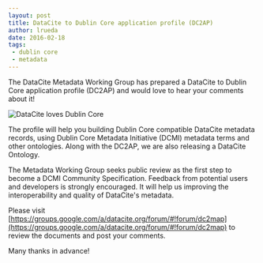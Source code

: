 ```yaml
---
layout: post
title: DataCite to Dublin Core application profile (DC2AP)
author: lrueda
date: 2016-02-18
tags:
 - dublin core
 - metadata
---
```


The DataCite Metadata Working Group has prepared a DataCite to Dublin Core application profile (DC2AP) and would love to hear your comments about it!

![DataCite loves Dublin Core](https://pbs.twimg.com/media/CbgPvGaWAAAdDSw.png)

The profile will help you building Dublin Core compatible DataCite metadata records, using Dublin Core Metadata Initiative (DCMI) metadata terms and other ontologies. Along with the DC2AP, we are also releasing a DataCite Ontology.

The Metadata Working Group seeks public review as the first step to become a DCMI Community Specification. Feedback from potential users and developers is strongly encouraged. It will help us improving the interoperability and quality of DataCite's metadata.

Please visit [https://groups.google.com/a/datacite.org/forum/#!forum/dc2map](https://groups.google.com/a/datacite.org/forum/#!forum/dc2map) to review the documents and post your comments.

Many thanks in advance!
